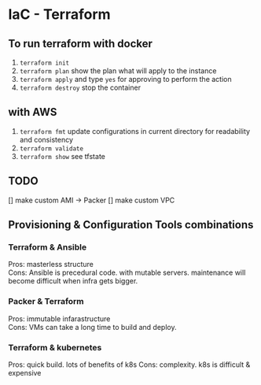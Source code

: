 # IaC - Terraform

## To run terraform with docker

1. `terraform init`
2. `terraform plan` show the plan what will apply to the instance
3. `terraform apply` and type `yes` for approving to perform the action
4. `terraform destroy` stop the container

## with AWS

1. `terraform fmt` update configurations in current directory for readability and consistency
2. `terraform validate`
3. `terraform show` see tfstate

## TODO

[] make custom AMI -> Packer
[] make custom VPC

## Provisioning & Configuration Tools combinations

### Terraform & Ansible

Pros: masterless structure  
Cons: Ansible is precedural code. with mutable servers. maintenance will become difficult when infra gets bigger.

### Packer & Terraform

Pros: immutable infarastructure  
Cons: VMs can take a long time to build and deploy.

### Terraform & kubernetes

Pros: quick build. lots of benefits of k8s
Cons: complexity. k8s is difficult & expensive

